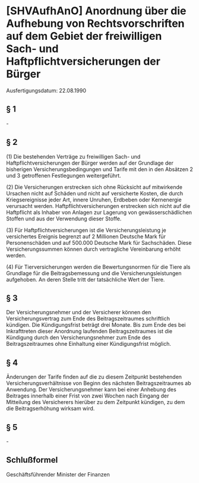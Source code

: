 # [SHVAufhAnO] Anordnung über die Aufhebung von Rechtsvorschriften auf dem Gebiet der freiwilligen Sach- und Haftpflichtversicherungen der Bürger

Ausfertigungsdatum: 22.08.1990

 

## § 1

\-


## § 2

(1) Die bestehenden Verträge zu freiwilligen Sach- und Haftpflichtversicherungen der Bürger werden auf der Grundlage der bisherigen Versicherungsbedingungen und Tarife mit den in den Absätzen 2 und 3 getroffenen Festlegungen weitergeführt.

(2) Die Versicherungen erstrecken sich ohne Rücksicht auf mitwirkende Ursachen nicht auf Schäden und nicht auf versicherte Kosten, die durch Kriegsereignisse jeder Art, innere Unruhen, Erdbeben oder Kernenergie verursacht werden. Haftpflichtversicherungen erstrecken sich nicht auf die Haftpflicht als Inhaber von Anlagen zur Lagerung von gewässerschädlichen Stoffen und aus der Verwendung dieser Stoffe.

(3) Für Haftpflichtversicherungen ist die Versicherungsleistung je versichertes Ereignis begrenzt auf 2 Millionen Deutsche Mark für Personenschäden und auf 500.000 Deutsche Mark für Sachschäden. Diese Versicherungssummen können durch vertragliche Vereinbarung erhöht werden.

(4) Für Tierversicherungen werden die Bewertungsnormen für die Tiere als Grundlage für die Beitragsbemessung und die Versicherungsleistungen aufgehoben. An deren Stelle tritt der tatsächliche Wert der Tiere.


## § 3

Der Versicherungsnehmer und der Versicherer können den Versicherungsvertrag zum Ende des Beitragszeitraumes schriftlich kündigen. Die Kündigungsfrist beträgt drei Monate. Bis zum Ende des bei Inkrafttreten dieser Anordnung laufenden Beitragszeitraumes ist die Kündigung durch den Versicherungsnehmer zum Ende des Beitragszeitraumes ohne Einhaltung einer Kündigungsfrist möglich.


## § 4

Änderungen der Tarife finden auf die zu diesem Zeitpunkt bestehenden Versicherungsverhältnisse von Beginn des nächsten Beitragszeitraumes ab Anwendung. Der Versicherungsnehmer kann bei einer Anhebung des Beitrages innerhalb einer Frist von zwei Wochen nach Eingang der Mitteilung des Versicherers hierüber zu dem Zeitpunkt kündigen, zu dem die Beitragserhöhung wirksam wird.


## § 5

\-


## Schlußformel

Geschäftsführender Minister der Finanzen
